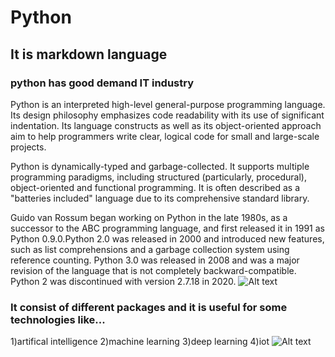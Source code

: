 # Python 
## It is markdown language
### python has good demand IT industry

Python is an interpreted high-level general-purpose programming language. Its design philosophy emphasizes code readability with its use of significant indentation. Its language constructs as well as its object-oriented approach aim to help programmers write clear, logical code for small and large-scale projects.

Python is dynamically-typed and garbage-collected. It supports multiple programming paradigms, including structured (particularly, procedural), object-oriented and functional programming. It is often described as a "batteries included" language due to its comprehensive standard library.

Guido van Rossum began working on Python in the late 1980s, as a successor to the ABC programming language, and first released it in 1991 as Python 0.9.0.Python 2.0 was released in 2000 and introduced new features, such as list comprehensions and a garbage collection system using reference counting. Python 3.0 was released in 2008 and was a major revision of the language that is not completely backward-compatible. Python 2 was discontinued with version 2.7.18 in 2020.
![Alt text](https://cdn.hackernoon.com/images/q141s3xfs.jpg)


### It consist of different packages and it is useful for some technologies like...

1)artifical intelligence
2)machine learning
3)deep learning
4)iot
![Alt text](https://analyticsinsight.b-cdn.net/wp-content/uploads/2020/11/Data-Science-4.jpg)